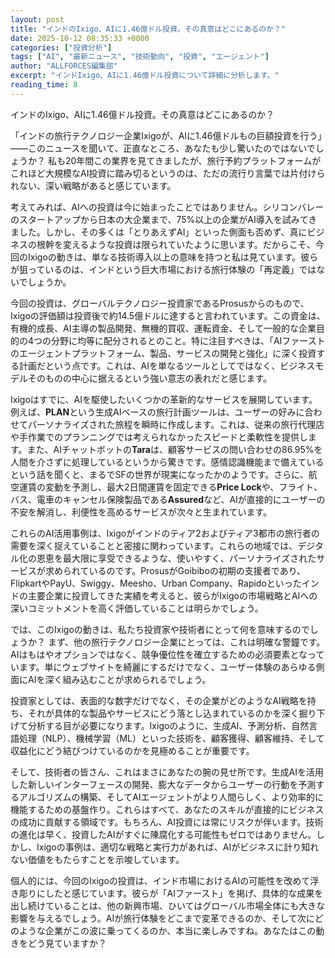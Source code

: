```yaml
---
layout: post
title: "インドのIxigo、AIに1.46億ドル投資。その真意はどこにあるのか？"
date: 2025-10-12 08:35:33 +0000
categories: ["投資分析"]
tags: ["AI", "最新ニュース", "技術動向", "投資", "エージェント"]
author: "ALLFORCES編集部"
excerpt: "インドIxigo、AIに1.46億ドル投資について詳細に分析します。"
reading_time: 8
---
```


インドのIxigo、AIに1.46億ドル投資。その真意はどこにあるのか？

「インドの旅行テクノロジー企業Ixigoが、AIに1.46億ドルもの巨額投資を行う」――このニュースを聞いて、正直なところ、あなたも少し驚いたのではないでしょうか？ 私も20年間この業界を見てきましたが、旅行予約プラットフォームがこれほど大規模なAI投資に踏み切るというのは、ただの流行り言葉では片付けられない、深い戦略があると感じています。

考えてみれば、AIへの投資は今に始まったことではありません。シリコンバレーのスタートアップから日本の大企業まで、75%以上の企業がAI導入を試みてきました。しかし、その多くは「とりあえずAI」といった側面も否めず、真にビジネスの根幹を変えるような投資は限られていたように思います。だからこそ、今回のIxigoの動きは、単なる技術導入以上の意味を持つと私は見ています。彼らが狙っているのは、インドという巨大市場における旅行体験の「再定義」ではないでしょうか。

今回の投資は、グローバルテクノロジー投資家であるProsusからのもので、Ixigoの評価額は投資後で約14.5億ドルに達すると言われています。この資金は、有機的成長、AI主導の製品開発、無機的買収、運転資金、そして一般的な企業目的の4つの分野に均等に配分されるとのこと。特に注目すべきは、「AIファーストのエージェントプラットフォーム、製品、サービスの開発と強化」に深く投資する計画だという点です。これは、AIを単なるツールとしてではなく、ビジネスモデルそのものの中心に据えるという強い意志の表れだと感じます。

Ixigoはすでに、AIを駆使したいくつかの革新的なサービスを展開しています。例えば、**PLAN**という生成AIベースの旅行計画ツールは、ユーザーの好みに合わせてパーソナライズされた旅程を瞬時に作成します。これは、従来の旅行代理店や手作業でのプランニングでは考えられなかったスピードと柔軟性を提供します。また、AIチャットボットの**Tara**は、顧客サービスの問い合わせの86.95%を人間を介さずに処理しているというから驚きです。感情認識機能まで備えているという話を聞くと、まるでSFの世界が現実になったかのようです。さらに、航空運賃の変動を予測し、最大2日間運賃を固定できる**Price Lock**や、フライト、バス、電車のキャンセル保険製品である**Assured**など、AIが直接的にユーザーの不安を解消し、利便性を高めるサービスが次々と生まれています。

これらのAI活用事例は、Ixigoがインドのティア2およびティア3都市の旅行者の需要を深く捉えていることと密接に関わっています。これらの地域では、デジタル化の恩恵を最大限に享受できるような、使いやすく、パーソナライズされたサービスが求められているのです。ProsusがGoibiboの初期の支援者であり、FlipkartやPayU、Swiggy、Meesho、Urban Company、Rapidoといったインドの主要企業に投資してきた実績を考えると、彼らがIxigoの市場戦略とAIへの深いコミットメントを高く評価していることは明らかでしょう。

では、このIxigoの動きは、私たち投資家や技術者にとって何を意味するのでしょうか？ まず、他の旅行テクノロジー企業にとっては、これは明確な警鐘です。AIはもはやオプションではなく、競争優位性を確立するための必須要素となっています。単にウェブサイトを綺麗にするだけでなく、ユーザー体験のあらゆる側面にAIを深く組み込むことが求められるでしょう。

投資家としては、表面的な数字だけでなく、その企業がどのようなAI戦略を持ち、それが具体的な製品やサービスにどう落とし込まれているのかを深く掘り下げて分析する目が必要になります。Ixigoのように、生成AI、予測分析、自然言語処理（NLP）、機械学習（ML）といった技術を、顧客獲得、顧客維持、そして収益化にどう結びつけているのかを見極めることが重要です。

そして、技術者の皆さん、これはまさにあなたの腕の見せ所です。生成AIを活用した新しいインターフェースの開発、膨大なデータからユーザーの行動を予測するアルゴリズムの構築、そしてAIエージェントがより人間らしく、より効率的に機能するための基盤作り。これらはすべて、あなたのスキルが直接的にビジネスの成功に貢献する領域です。もちろん、AI投資には常にリスクが伴います。技術の進化は早く、投資したAIがすぐに陳腐化する可能性もゼロではありません。しかし、Ixigoの事例は、適切な戦略と実行力があれば、AIがビジネスに計り知れない価値をもたらすことを示唆しています。

個人的には、今回のIxigoの投資は、インド市場におけるAIの可能性を改めて浮き彫りにしたと感じています。彼らが「AIファースト」を掲げ、具体的な成果を出し続けていることは、他の新興市場、ひいてはグローバル市場全体にも大きな影響を与えるでしょう。AIが旅行体験をどこまで変革できるのか、そして次にどのような企業がこの波に乗ってくるのか、本当に楽しみですね。あなたはこの動きをどう見ていますか？

